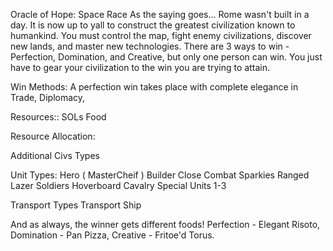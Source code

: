 Oracle of Hope: Space Race
As the saying goes... Rome wasn't built in a day. It is now up to yall to construct the greatest civilization known to humankind.
You must control the map, fight enemy civilizations, discover new lands, and master new technologies. 
There are 3 ways to win - Perfection, Domination, and Creative, but only one person can win. You just have to gear your civilization to the win you are trying to attain.  

Win Methods:
A perfection win takes place with complete elegance in Trade, Diplomacy, 



Resources:: 
SOLs
Food 


Resource Allocation:


Additional Civs Types


Unit Types:
Hero ( MasterCheif )
Builder
Close Combat Sparkies
Ranged Lazer Soldiers
Hoverboard Cavalry
Special Units 1-3

Transport Types
Transport Ship






And as always, the winner gets different foods! Perfection - Elegant Risoto, Domination - Pan Pizza, Creative - Fritoe'd Torus.

  